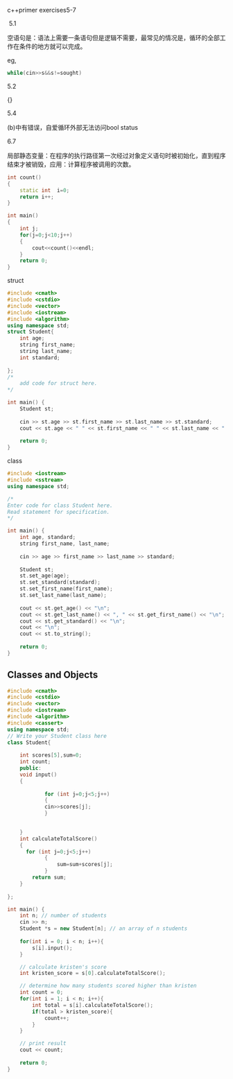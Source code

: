 c++primer exercises5-7

​																																																																																																																																																																																																																																																																																																																																																																																																																																																																																																																																																																																																																																																																																																																																																																																																																																																																																																																																																																																																																																																																																																																																																																																																																																																																																																																																																																																																																																																																																																																																																																																																																																																																																																																																																																																																																																																																																																																																																																																																																																																																																																																																																																																																																																																																																																																																																																																																																																																																																																																																																																																																																																																																																																																																																																																																																																																																																																																																																																																																																		5.1

空语句是：语法上需要一条语句但是逻辑不需要，最常见的情况是，循环的全部工作在条件的地方就可以完成。

eg,

```c++
while(cin>>s&&s!=sought)
```

5.2

{}

5.4

(b)中有错误，自爱循环外部无法访问bool status

6.7

局部静态变量：在程序的执行路径第一次经过对象定义语句时被初始化，直到程序结束才被销毁，应用：计算程序被调用的次数。

```c++
int count()
{
    static int  i=0;
    return i++;
}

int main()
{
    int j;
    for(j=0;j<10;j++)
    {
        cout<<count()<<endl;
    }
    return 0;
}
```

  struct

```c++
#include <cmath>
#include <cstdio>
#include <vector>
#include <iostream>
#include <algorithm>
using namespace std;
struct Student{
    int age;
    string first_name;
    string last_name;
    int standard;
    
};
/*
    add code for struct here.
*/

int main() {
    Student st;
    
    cin >> st.age >> st.first_name >> st.last_name >> st.standard;
    cout << st.age << " " << st.first_name << " " << st.last_name << " " << st.standard;
    
    return 0;
}

```

class

```c++
#include <iostream>
#include <sstream>
using namespace std;

/*
Enter code for class Student here.
Read statement for specification.
*/

int main() {
    int age, standard;
    string first_name, last_name;
    
    cin >> age >> first_name >> last_name >> standard;
    
    Student st;
    st.set_age(age);
    st.set_standard(standard);
    st.set_first_name(first_name);
    st.set_last_name(last_name);
    
    cout << st.get_age() << "\n";
    cout << st.get_last_name() << ", " << st.get_first_name() << "\n";
    cout << st.get_standard() << "\n";
    cout << "\n";
    cout << st.to_string();
    
    return 0;
}

```

## Classes and Objects

```c++
#include <cmath>
#include <cstdio>
#include <vector>
#include <iostream>
#include <algorithm>
#include <cassert>
using namespace std;
// Write your Student class here
class Student{
 
    int scores[5],sum=0; 
    int count;
    public:
    void input()
    {
        
            for (int j=0;j<5;j++)
            {
            cin>>scores[j];
            }
            

    }
    int calculateTotalScore()
    {
      for (int j=0;j<5;j++)
            {
                sum=sum+scores[j];
            }
        return sum;
    }
        
};

int main() {
    int n; // number of students
    cin >> n;
    Student *s = new Student[n]; // an array of n students
    
    for(int i = 0; i < n; i++){
        s[i].input();
    }

    // calculate kristen's score
    int kristen_score = s[0].calculateTotalScore();

    // determine how many students scored higher than kristen
    int count = 0; 
    for(int i = 1; i < n; i++){
        int total = s[i].calculateTotalScore();
        if(total > kristen_score){
            count++;
        }
    }

    // print result
    cout << count;
    
    return 0;
}

```

